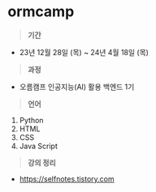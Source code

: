 # ormcamp

>**기간**
* 23년 12월 28일 (목) ~ 24년 4월 18일 (목)

>**과정**
* 오름캠프 인공지능(AI) 활용 백엔드 1기

>**언어**
1. Python
2. HTML
3. CSS
4. Java Script

>**강의 정리**
* https://selfnotes.tistory.com
